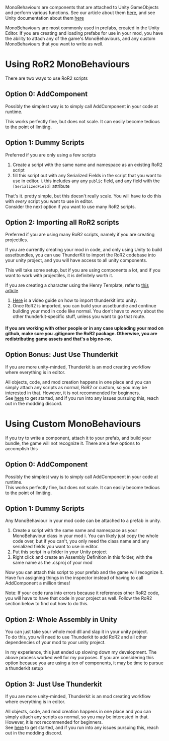 MonoBehaviours are components that are attached to Unity GameObjects and perform various functions. See our article about them [here](https://risk-of-thunder.github.io/R2Wiki/Mod-Creation/C%23-Programming/Unity-and-MonoBehaviour/), and see Unity documentation about them [here](https://docs.unity3d.com/Manual/ScriptingImportantClasses.html)

MonoBehaviours are most commonly used in prefabs, created in the Unity Editor. If you are creating and loading prefabs for use in your mod, you have the ability to attach any of the game's MonoBehaviours, and any custom MonoBehaviours that you want to write as well.

# Using RoR2 MonoBehaviours
There are two ways to use RoR2 scripts

## Option 0: AddComponent
Possibly the simplest way is to simply call AddComponent in your code at runtime.

This works perfectly fine, but does not scale. It can easily become tedious to the point of limiting.

## Option 1: Dummy Scripts
Preferred if you are only using a few scripts

1. Create a script with the same name and namespace as an existing RoR2 script
2. fill this script out with any Serialized Fields in the script that you want to use in editor.
    i. this includes any any `public` field, and any field with the `[SerializedField]` attribute

That's it. pretty simple, but this doesn't really scale. You will have to do this with *every* script you want to use in editor.  
Consider the next option if you want to use many RoR2 scripts.

## Option 2: Importing all RoR2 scripts
Preferred if you are using many RoR2 scripts, namely if you are creating projectiles.

If you are currently creating your mod in code, and only using Unity to build assetbundles, you can use ThunderKit to import the RoR2 codebase into your unity project, and you will have access to all unity components.  

This will take some setup, but if you are using components a lot, and if you want to work with projectiles, it is definitely worth it.

If you are creating a character using the Henry Template, refer to [this article](https://github.com/ArcPh1r3/HenryTutorial/wiki/Using-RoR2-Scripts-in-Unity-Editor-(Thunderkit-Import)).  

1. [Here](https://risk-of-thunder.github.io/R2Wiki/Mod-Creation/Thunderkit/Getting-Started/) is a video guide on how to import thunderkit into unity.
1. Once RoR2 is imported, you can build your assetbundle and continue building your mod in code like normal. You don't have to worry about the other thunderkit-specific stuff, unless you want to go that route.

#### If you are working with other people or in any case uploading your mod on github, make sure you .gitignore the RoR2 package. Otherwise, you are redistributing game assets and that's a big no-no.

## Option Bonus: Just Use Thunderkit
If you are more unity-minded, Thunderkit is an mod creating workflow where everything is in editor.

All objects, code, and mod creation happens in one place and you can simply attach any scripts as normal, RoR2 or custom, so you may be interested in that. However, it is not recommended for beginners.  
See [here](https://risk-of-thunder.github.io/R2Wiki/Mod-Creation/Thunderkit/Getting-Started/) to get started, and if you run into any issues pursuing this, reach out in the modding discord.

# Using Custom MonoBehaviours
If you try to write a component, attach it to your prefab, and build your bundle, the game will not recognize it. There are a few options to accomplish this

## Option 0: AddComponent
Possibly the simplest way is to simply call AddComponent in your code at runtime.  
This works perfectly fine, but does not scale. It can easily become tedious to the point of limiting.

## Option 1: Dummy Scripts
Any MonoBehaviour in your mod code can be attached to a prefab in unity.

1. Create a script with the same name and namespace as your MonoBehaviour class in your mod
    i. You can likely just copy the whole code over, but if you can't, you only need the class name and any serialized fields you want to use in editor.
2. Put this script in a folder in your Unity project
2. Right click and create an Assembly Definition in this folder, with the same name as the .csproj of your mod

Now you can attach this script to your prefab and the game will recognize it. Have fun assigning things in the inspector instead of having to call AddComponent a million times!

Note: If your code runs into errors because it references other RoR2 code, you will have to have that code in your project as well. Follow the RoR2 section below to find out how to do this.

## Option 2: Whole Assembly in Unity
You can just take your whole mod dll and slap it in your unity project.  
To do this, you will need to use Thunderkit to add RoR2 and all other dependencies of your mod to your unity project.

In my experience, this just ended up slowing down my development. The above process worked well for my purposes. If you are considering this option because you are using a ton of components, it may be time to pursue a thunderkit setup

## Option 3: Just Use Thunderkit
If you are more unity-minded, Thunderkit is an mod creating workflow where everything is in editor.

All objects, code, and mod creation happens in one place and you can simply attach any scripts as normal, so you may be interested in that. However, it is not recommended for beginners.  
See [here](https://risk-of-thunder.github.io/R2Wiki/Mod-Creation/Thunderkit/Getting-Started/) to get started, and if you run into any issues pursuing this, reach out in the modding discord.
